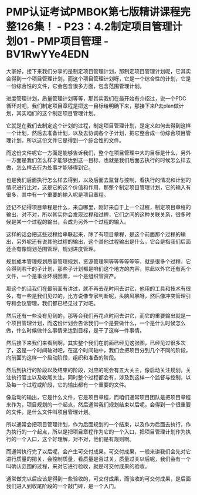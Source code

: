 # PMP认证考试PMBOK第七版精讲课程完整126集！ - P23：4.2制定项目管理计划01 - PMP项目管理 - BV1RwYYe4EDN

大家好，接下来我们分享的是制定项目管理计划，那制定项目管理计划呢，它其实会得到一个项目管理计划，而这个项目管理计划呀，它是一个综合性的计划，它是一份综合性的文件，它会包含很多方面，包含范围管理计划。

进度管理计划，质量管理计划等等，那其实我们在最开始有介绍过，说一个PDC循环对吧，我们制定项目章程是把这一目标给明确下来，那接下来P去plan做计划，其实咱们的这个制定项目管理计划。

它就是在我们去制定这个计划的过程，制定项目管理计划，是定义如何去得到这样一个计划，然后去准备计划，以及去协调各个子计划，把它整合成一份综合项目管理计划，所以这份文件它是得到一个综合性的文件。

而这份文件呢它一方面是能够告诉我们，整个在项目管理中大的目标是什么，另外一方面是我们怎么样才能够达到这一目标，也就是我们后面去执行的时候怎么样去做，怎么样去行为处事才能够得到它。

也是我们后面执行怎么样去得到，以及后面去监督与控制，看执行的情况和计划的情况进行比对，这是它的这个价值和作用，那整个制定项目管理计划，它的输入有很多，其中有一个重要的输入呢是项目章程。

还记不记得项目章程是什么，来自哪里，刚好来自于上一个过程，制定项目章程的输出，对不对，所以其实你会发现过程和过程，它们之间的这种关联关系，很多时候是某一个过程的输出，会成为另外一个过程的输入。

这样的话会把这些过程给串联起来，除了有项目章程，是这个前面那个过程的输出，另外呢还有说其他过程的输出，这个其他过程输出是什么，它会是指我们后面还会有像规划范围管理，规划进度管理。

规划成本管理规划质量管理规划，资源管理啊等等等等等等，就是很多个过程，它会得到若干的子计划，那些子计划都是咱们这个地方的内容，除此以外它还有两个文件，一个是事业环境因素，一个是组织管资产。

那这个的话我们在最前面有讲过，就不再去花时间去讲它，他用的工具和技术有很多，有一些是我们见过的，比方说像专家判断呢，头脑风暴呀，然后像冲突管理引导和会议管理，我们都已经见过了对吧。

然后还有一些没有见到的，那等会我们再花点时间去讲它，而它的重要输出就是一个项目管理计划，而这份计划会告诉我们一个是要做什么，一个是什么时候怎么做，什么时候做什么事情来达到目标，是干了这样一件事情。

然后接下来我们来看到啊，其实整个我们在前面已经见这张图，已经见过很多次了，这是一个时间轴对吧，在这个时间轴中，我们会把项目分到几个不同的阶段，向前面的这样一个启动阶段，组织和准备的阶段。

然后到执行的阶段以及结束的阶段，对应的呢会有五大关主，像启动关注规划，关注执行官主以及收尾关注，同时整个过程都会有，涉及到这样一个监督与控制，以及每一个过程或阶段，它的输出都有一个重要的文件。

像启动的输出，它是什么文件，它是项目章程，而咱们通常项目团队是把项目章程来作为，项目规划的一个起点，然后通常我们规划结束以后呢，会得到一个很重要的文件，是什么文件叫项目管理计划。

所以通常会把项目管理计划，作为后面规划的一个结束，以及作为后面去执行，作为执行的一个起点，所以是把项目章程作为它的一个入口，把项目管理计划作为执行的一个入口，这个好理解，对不对，他们是有规则啊。

而通常执行完了以后呢，会产生可交付成果，可交付成果，一般来讲我们会先对它进行质量的把关，会控制质量，看质量是否过关，质量过关以后呢，我们会有一个叫确认范围的过程，来对它进行验收，就是可交付成果的验收。

通常做完以后应该是得到一些验收的，可交付成果，而验收的可交付成果，是后面我们进入到收尾阶段的一个敲门砖，是一个入门。

